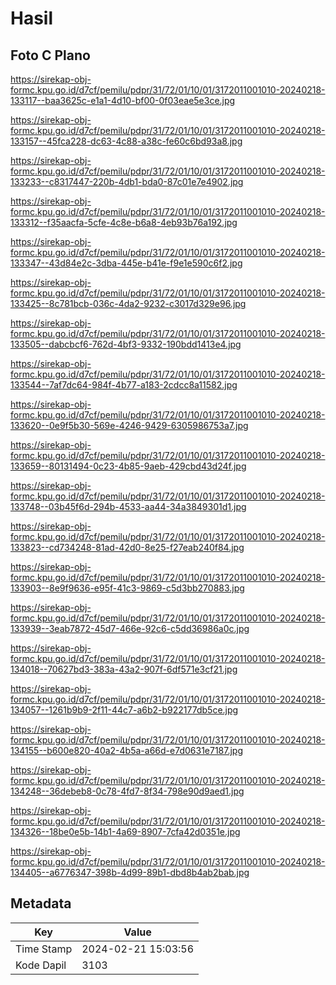 # Hasil

## Foto C Plano

https://sirekap-obj-formc.kpu.go.id/d7cf/pemilu/pdpr/31/72/01/10/01/3172011001010-20240218-133117--baa3625c-e1a1-4d10-bf00-0f03eae5e3ce.jpg

https://sirekap-obj-formc.kpu.go.id/d7cf/pemilu/pdpr/31/72/01/10/01/3172011001010-20240218-133157--45fca228-dc63-4c88-a38c-fe60c6bd93a8.jpg

https://sirekap-obj-formc.kpu.go.id/d7cf/pemilu/pdpr/31/72/01/10/01/3172011001010-20240218-133233--c8317447-220b-4db1-bda0-87c01e7e4902.jpg

https://sirekap-obj-formc.kpu.go.id/d7cf/pemilu/pdpr/31/72/01/10/01/3172011001010-20240218-133312--f35aacfa-5cfe-4c8e-b6a8-4eb93b76a192.jpg

https://sirekap-obj-formc.kpu.go.id/d7cf/pemilu/pdpr/31/72/01/10/01/3172011001010-20240218-133347--43d84e2c-3dba-445e-b41e-f9e1e590c6f2.jpg

https://sirekap-obj-formc.kpu.go.id/d7cf/pemilu/pdpr/31/72/01/10/01/3172011001010-20240218-133425--8c781bcb-036c-4da2-9232-c3017d329e96.jpg

https://sirekap-obj-formc.kpu.go.id/d7cf/pemilu/pdpr/31/72/01/10/01/3172011001010-20240218-133505--dabcbcf6-762d-4bf3-9332-190bdd1413e4.jpg

https://sirekap-obj-formc.kpu.go.id/d7cf/pemilu/pdpr/31/72/01/10/01/3172011001010-20240218-133544--7af7dc64-984f-4b77-a183-2cdcc8a11582.jpg

https://sirekap-obj-formc.kpu.go.id/d7cf/pemilu/pdpr/31/72/01/10/01/3172011001010-20240218-133620--0e9f5b30-569e-4246-9429-6305986753a7.jpg

https://sirekap-obj-formc.kpu.go.id/d7cf/pemilu/pdpr/31/72/01/10/01/3172011001010-20240218-133659--80131494-0c23-4b85-9aeb-429cbd43d24f.jpg

https://sirekap-obj-formc.kpu.go.id/d7cf/pemilu/pdpr/31/72/01/10/01/3172011001010-20240218-133748--03b45f6d-294b-4533-aa44-34a3849301d1.jpg

https://sirekap-obj-formc.kpu.go.id/d7cf/pemilu/pdpr/31/72/01/10/01/3172011001010-20240218-133823--cd734248-81ad-42d0-8e25-f27eab240f84.jpg

https://sirekap-obj-formc.kpu.go.id/d7cf/pemilu/pdpr/31/72/01/10/01/3172011001010-20240218-133903--8e9f9636-e95f-41c3-9869-c5d3bb270883.jpg

https://sirekap-obj-formc.kpu.go.id/d7cf/pemilu/pdpr/31/72/01/10/01/3172011001010-20240218-133939--3eab7872-45d7-466e-92c6-c5dd36986a0c.jpg

https://sirekap-obj-formc.kpu.go.id/d7cf/pemilu/pdpr/31/72/01/10/01/3172011001010-20240218-134018--70627bd3-383a-43a2-907f-6df571e3cf21.jpg

https://sirekap-obj-formc.kpu.go.id/d7cf/pemilu/pdpr/31/72/01/10/01/3172011001010-20240218-134057--1261b9b9-2f11-44c7-a6b2-b922177db5ce.jpg

https://sirekap-obj-formc.kpu.go.id/d7cf/pemilu/pdpr/31/72/01/10/01/3172011001010-20240218-134155--b600e820-40a2-4b5a-a66d-e7d0631e7187.jpg

https://sirekap-obj-formc.kpu.go.id/d7cf/pemilu/pdpr/31/72/01/10/01/3172011001010-20240218-134248--36debeb8-0c78-4fd7-8f34-798e90d9aed1.jpg

https://sirekap-obj-formc.kpu.go.id/d7cf/pemilu/pdpr/31/72/01/10/01/3172011001010-20240218-134326--18be0e5b-14b1-4a69-8907-7cfa42d0351e.jpg

https://sirekap-obj-formc.kpu.go.id/d7cf/pemilu/pdpr/31/72/01/10/01/3172011001010-20240218-134405--a6776347-398b-4d99-89b1-dbd8b4ab2bab.jpg


## Metadata

| Key        | Value               |
| ---------- | ------------------- |
| Time Stamp | 2024-02-21 15:03:56 |
| Kode Dapil | 3103                |



